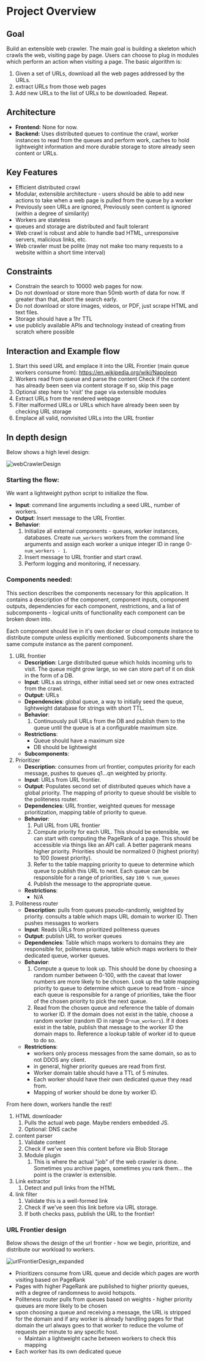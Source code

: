 # Project Overview

## Goal

Build an extensible web crawler. The main goal is building a skeleton which crawls the web, visiting page by page. Users can choose to plug in modules which perform an action when visiting a page. The basic algorithm is:
1. Given a set of URLs, download all the web pages addressed by the URLs.
2. extract URLs from those web pages
3. Add new URLs to the list of URLs to be downloaded. Repeat.

## Architecture

-   **Frontend:** None for now.
-   **Backend:** Uses distributed queues to continue the crawl, worker instances to read from the queues and perform work, caches to hold lightweight information and more durable storage to store already seen content or URLs.

## Key Features

-   Efficient distributed crawl
-   Modular, extensible architecture - users should be able to add new actions to take when a web page is pulled from the queue by a worker
-   Previously seen URLs are ignored, Previously seen content is ignored (within a degree of similarity)
- Workers are stateless
- queues and storage are distributed and fault tolerant
- Web crawl is robust and able to handle bad HTML, unresponsive servers, malicious links, etc.
- Web crawler must be polite (may not make too many requests to a website within a short time interval)


## Constraints

 - Constrain the search to 10000 web pages for now.
 - Do not download or store more than 50mb worth of data for now. If greater than that, abort the search early.
 - Do not download or store images, videos, or PDF, just scrape HTML and text files.
 - Storage should have a 1hr TTL
 - use publicly available APIs and technology instead of creating from scratch where possible

## Interaction and Example flow

1. Start this seed URL and emplace it into the URL Frontier (main queue workers consume from): https://en.wikipedia.org/wiki/Napoleon
2. Workers read from queue and parse the content
    Check if the content has already been seen via content storage
    If so, skip this page
3. Optional step here to 'visit' the page via extensible modules
4. Extract URLs from the rendered webpage
5. Filter malformed URLs or URLs which have already been seen by checking URL storage
6. Emplace all valid, nonvisited URLs into the URL frontier

## In depth design
Below shows a high level design:

![webCrawlerDesign](/architecture/webCrawlerDesign.png)

### Starting the flow:
We want a lightweight python script to initialize the flow.
* **Input**: command line arguments including a seed URL, number of workers.
* **Output**: Insert message to the URL Frontier.
* **Behavior**:
    1. Initialize all external components - queues, worker instances, databases. Create `num_workers` workers from the command line arguments and assign each worker a unique integer ID in range 0-`num_workers - 1`.
    2. Insert message to URL frontier and start crawl.
    3. Perform logging and monitoring, if necessary.

### Components needed:

This section describes the components necessary for this application. It contains a description of the component, component inputs, component outputs, dependencies for each component, restrictions, and a list of subcomponents - logical units of functionality each component can be broken down into.

Each component should live in it's own docker or cloud compute instance to distribute compute unless explicitly mentioned. Subcomponents share the same compute instance as the parent component.

1. URL frontier
    * **Description**: Large distributed queue which holds incoming urls to visit. The queue might grow large, so we can store part of it on disk in the form of a DB.
    * **Input**: URLs as strings, either initial seed set or new ones extracted from the crawl.
    * **Output**: URLs
    * **Dependencies**: global queue, a way to initially seed the queue, lightweight database for strings with short TTL.
    * **Behavior**:
        1. Continuously pull URLs from the DB and publish them to the queue until the queue is at a configurable maximum size.
    * **Restrictions**:
        * Queue should have a maximum size
        * DB should be lightweight
    * **Subcomponents**:
2. Prioritizer
    * **Description**: consumes from url frontier, computes priority for each message, pushes to queues q1…qn weighted by priority.
    * **Input**: URLs from URL frontier.
    * **Output**: Populates second set of distributed queues which have a global priority. The mapping of priority to queue should be visible to the politeness router.
    * **Dependencies**: URL frontier, weighted queues for message prioritization, mapping table of priority to queue.
    * **Behavior**:
        1. Pull URL from URL frontier
        2. Compute priority for each URL. This should be extensible, we can start with computing the PageRank of a page. This should be accessible via things like an API call. A better pagerank means higher priority. Priorities should be normalized 0 (highest priority) to 100 (lowest priority).
        3. Refer to the table mapping priority to queue to determine which queue to publish this URL to next. Each queue can be responsible for a range of priorities, say `100 % num_queues`
        4. Publish the message to the appropriate queue.
    * **Restrictions**:
        * N/A 
3. Politeness router
    * **Description**: pulls from queues pseudo-randomly, weighted by priority. consults a table which maps URL domain to worker ID. Then pushes messages to workers
    * **Input**: Reads URLs from prioritized politeness queues
    * **Output**: publish URL to worker queues
    * **Dependencies**: Table which maps workers to domains they are responsible for, politeness queue, table which maps workers to their dedicated queue, worker queues.
    * **Behavior**:
        1. Compute a queue to look up. This should be done by choosing a random number between 0-100, with the caveat that lower numbers are more likely to be chosen. Look up the table mapping priority to queue to determine which queue to read from - since each queue is responsible for a range of priorities, take the floor of the chosen priority to pick the next queue.
        2. Read from the chosen queue and reference the table of domain to worker ID. If the domain does not exist in the table, choose a random worker (random ID in range 0-`num_workers`). If it does exist in the table, publish that message to the worker ID the domain maps to. Reference a lookup table of worker id to queue to do so.
    * **Restrictions**:
        * workers only process messages from the same domain, so as to not DDOS any client.
        * in general, higher priority queues are read from first.
        * Worker domain table should have a TTL of 5 minutes.
        * Each worker should have their own dedicated queue they read from.
        * Mapping of worker should be done by worker ID.

From here down, workers handle the rest!

1. HTML downloader
	1. Pulls the actual web page. Maybe renders embedded JS.
    2. Optional: DNS cache
2. content parser
    1. Validate content
    2. Check if we've seen this content before via Blob Storage
    3. Module plugin
    	1. This is where the actual "job" of the web crawler is done. Sometimes you archive pages, sometimes you rank them... the point is the crawler is extensible.
3. Link extractor
	1. Detect and pull links from the HTML
4. link filter
    1. Validate this is a well-formed link
    2. Check if we've seen this link before via URL storage.
    3. If both checks pass, publish the URL to the frontier!

### URL Frontier design
Below shows the design of the url frontier - how we begin, prioritize, and distribute our workload to workers.

![urlFrontierDesign_expanded](architecture/urlFrontierDesign_expanded.png)

* Prioritizers consume from URL queue and decide which pages are worth visiting based on PageRank
* Pages with higher PageRank are published to higher priority queues, with a degree of randomness to avoid hotspots.
* Politeness router pulls from queues based on weights - higher priority queues are more likely to be chosen
* upon choosing a queue and receiving a message, the URL is stripped for the domain and if any worker is already handling pages for that domain the url always goes to that worker to reduce the volume of requests per minute to any specific host. 
    * Maintain a lightweight cache between workers to check this mapping
* Each worker has its own dedicated queue
